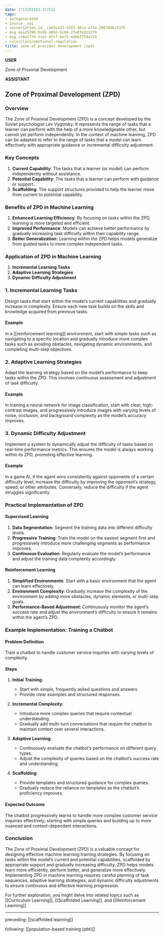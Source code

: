 ```yaml
---
date: 1717293183.317522
tags:
- autogenerated
- source__oai
- conversation_id__ca65c423-5293-48ca-a72e-29630dbc5375
- msg_aaa25700-6c66-485d-9c68-2fa07e91537b
- msg_c58aff7e-31e5-4fcf-bef5-4d0b3759a219
- colorclass/emotional-regulation
title: zone of proximal development (zpd)
---
```


**USER**

Zone of Proximal Development


**ASSISTANT**

## Zone of Proximal Development (ZPD)

### Overview

The Zone of Proximal Development (ZPD) is a concept developed by the Soviet psychologist Lev Vygotsky. It represents the range of tasks that a learner can perform with the help of a more knowledgeable other, but cannot yet perform independently. In the context of machine learning, ZPD can be adapted to refer to the range of tasks that a model can learn effectively with appropriate guidance or incremental difficulty adjustment.

### Key Concepts

1. **Current Capability**: The tasks that a learner (or model) can perform independently without assistance.
2. **Potential Capability**: The tasks that a learner can perform with guidance or support.
3. **Scaffolding**: The support structures provided to help the learner move from current to potential capability.

### Benefits of ZPD in Machine Learning

1. **Enhanced Learning Efficiency**: By focusing on tasks within the ZPD, learning is more targeted and efficient.
2. **Improved Performance**: Models can achieve better performance by gradually increasing task difficulty within their capability range.
3. **Better Generalization**: Learning within the ZPD helps models generalize from guided tasks to more complex independent tasks.

### Application of ZPD in Machine Learning

1. **Incremental Learning Tasks**
2. **Adaptive Learning Strategies**
3. **Dynamic Difficulty Adjustment**

### 1. Incremental Learning Tasks

Design tasks that start within the model’s current capabilities and gradually increase in complexity. Ensure each new task builds on the skills and knowledge acquired from previous tasks.

#### Example

In a [[reinforcement learning]] environment, start with simple tasks such as navigating to a specific location and gradually introduce more complex tasks such as avoiding obstacles, navigating dynamic environments, and completing multi-step objectives.

### 2. Adaptive Learning Strategies

Adapt the learning strategy based on the model’s performance to keep tasks within the ZPD. This involves continuous assessment and adjustment of task difficulty.

#### Example

In training a neural network for image classification, start with clear, high-contrast images, and progressively introduce images with varying levels of noise, occlusion, and background complexity as the model’s accuracy improves.

### 3. Dynamic Difficulty Adjustment

Implement a system to dynamically adjust the difficulty of tasks based on real-time performance metrics. This ensures the model is always working within its ZPD, promoting effective learning.

#### Example

In a game AI, if the agent wins consistently against opponents of a certain difficulty level, increase the difficulty by improving the opponent’s strategy, speed, or other attributes. Conversely, reduce the difficulty if the agent struggles significantly.

### Practical Implementation of ZPD

#### Supervised Learning

1. **Data Segmentation**: Segment the training data into different difficulty levels.
2. **Progressive Training**: Train the model on the easiest segment first and progressively introduce more challenging segments as performance improves.
3. **Continuous Evaluation**: Regularly evaluate the model’s performance and adjust the training data complexity accordingly.

#### Reinforcement Learning

1. **Simplified Environments**: Start with a basic environment that the agent can learn effectively.
2. **Environment Complexity**: Gradually increase the complexity of the environment by adding more obstacles, dynamic elements, or multi-step goals.
3. **Performance-Based Adjustment**: Continuously monitor the agent’s success rate and adjust the environment’s difficulty to ensure it remains within the agent’s ZPD.

### Example Implementation: Training a Chatbot

#### Problem Definition

Train a chatbot to handle customer service inquiries with varying levels of complexity.

#### Steps

1. **Initial Training**:
   - Start with simple, frequently asked questions and answers.
   - Provide clear examples and structured responses.

2. **Incremental Complexity**:
   - Introduce more complex queries that require contextual understanding.
   - Gradually add multi-turn conversations that require the chatbot to maintain context over several interactions.

3. **Adaptive Learning**:
   - Continuously evaluate the chatbot’s performance on different query types.
   - Adjust the complexity of queries based on the chatbot’s success rate and understanding.

4. **Scaffolding**:
   - Provide templates and structured guidance for complex queries.
   - Gradually reduce the reliance on templates as the chatbot’s proficiency improves.

#### Expected Outcome

The chatbot progressively learns to handle more complex customer service inquiries effectively, starting with simple queries and building up to more nuanced and context-dependent interactions.

### Conclusion

The Zone of Proximal Development (ZPD) is a valuable concept for designing effective machine learning training strategies. By focusing on tasks within the model’s current and potential capabilities, scaffolded by appropriate support and gradually increasing difficulty, ZPD helps models learn more efficiently, perform better, and generalize more effectively. Implementing ZPD in machine learning requires careful planning of task sequences, adaptive learning strategies, and dynamic difficulty adjustments to ensure continuous and effective learning progression.

For further exploration, you might delve into related topics such as [[Curriculum Learning]], [[Scaffolded Learning]], and [[Reinforcement Learning]].


---

preceding: [[scaffolded learning]]  


following: [[population-based training (pbt)]]
